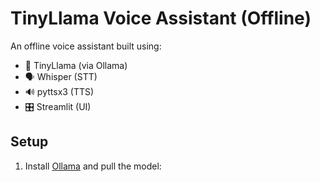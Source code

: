 # TinyLlama Voice Assistant (Offline)

An offline voice assistant built using:
- 🧠 TinyLlama (via Ollama)
- 🗣️ Whisper (STT)
- 🔊 pyttsx3 (TTS)
- 🎛️ Streamlit (UI)

## Setup
1. Install [Ollama](https://ollama.com) and pull the model:

